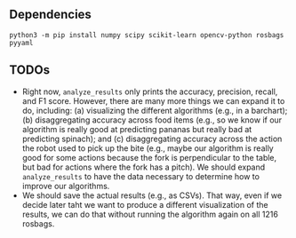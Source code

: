 ## Dependencies
`python3 -m pip install numpy scipy scikit-learn opencv-python rosbags pyyaml`

## TODOs
- Right now, `analyze_results` only prints the accuracy, precision, recall, and F1 score. However, there are many more things we can expand it to do, including: (a) visualizing the different algorithms (e.g., in a barchart); (b) disaggregating accuracy across food items (e.g., so we know if our algorithm is really good at predicting pananas but really bad at predicting spinach); and (c) disaggregating accuracy across the action the robot used to pick up the bite (e.g., maybe our algorithm is really good for some actions because the fork is perpendicular to the table, but bad for actions where the fork has a pitch). We should expand `analyze_results` to have the data necessary to determine how to improve our algorithms.
- We should save the actual results (e.g., as CSVs). That way, even if we decide later taht we want to produce a different visualization of the results, we can do that without running the algorithm again on all 1216 rosbags.